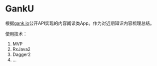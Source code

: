 # GankU
根据[gank.io](http://gank.io/api)公开API实现的内容阅读类App。作为对近期知识内容梳理总结。

使用技术：

 1. MVP
 2. RxJava2
 3. Dagger2
 4. ...



